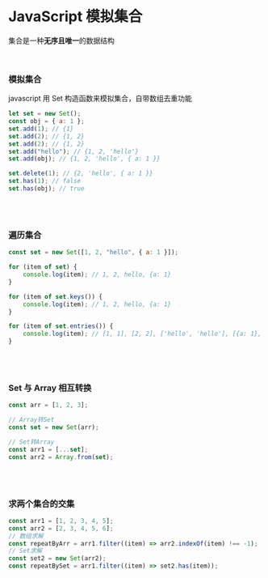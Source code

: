 # JavaScript 模拟集合

集合是一种**无序且唯一**的数据结构

</br>

### 模拟集合

javascript 用 Set 构造函数来模拟集合，自带数组去重功能

```javascript
let set = new Set();
const obj = { a: 1 };
set.add(1); // {1}
set.add(2); // {1, 2}
set.add(2); // {1, 2}
set.add("hello"); // {1, 2, 'hello'}
set.add(obj); // {1, 2, 'hello', { a: 1 }}

set.delete(1); // {2, 'hello', { a: 1 }}
set.has(1); // false
set.has(obj); // true
```

</br>
</br>

### 遍历集合

```javascript
const set = new Set([1, 2, "hello", { a: 1 }]);

for (item of set) {
    console.log(item); // 1, 2, hello, {a: 1}
}

for (item of set.keys()) {
    console.log(item); // 1, 2, hello, {a: 1}
}

for (item of set.entries()) {
    console.log(item); // [1, 1], [2, 2], ['hello', 'hello'], [{a: 1}, {a: 1}]
}
```

</br>
</br>

### Set 与 Array 相互转换

```javascript
const arr = [1, 2, 3];

// Array转Set
const set = new Set(arr);

// Set转Array
const arr1 = [...set];
const arr2 = Array.from(set);
```

</br>
</br>

### 求两个集合的交集

```javascript
const arr1 = [1, 2, 3, 4, 5];
const arr2 = [2, 3, 4, 5, 6];
// 数组求解
const repeatByArr = arr1.filter((item) => arr2.indexOf(item) !== -1);
// Set求解
const set2 = new Set(arr2);
const repeatBySet = arr1.filter((item) => set2.has(item));
```

</br>
</br>
